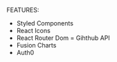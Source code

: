 FEATURES: 

- Styled Components
- React Icons
- React Router Dom
= Gihthub API
- Fusion Charts
- Auth0


